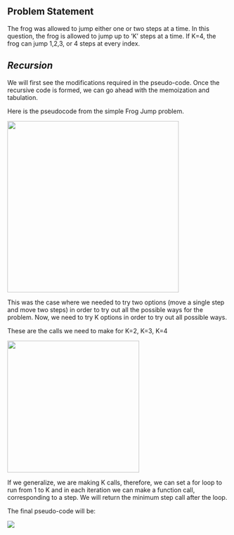 ## Problem Statement

The frog was allowed to jump either one or two steps at a time. In this question, the frog is allowed to jump up to ‘K’ steps at a time. If K=4, the frog can jump 1,2,3, or 4 steps at every index.

## *Recursion*

We will first see the modifications required in the pseudo-code. Once the recursive code is formed, we can go ahead with the memoization and tabulation.

Here is the pseudocode from the simple Frog Jump problem.

<img width=390px src="https://user-images.githubusercontent.com/66131928/169557107-0ba0b2f1-3d33-4a38-94c7-8ee56d96dc36.png"></img>

This was the case where we needed to try two options (move a single step and move two steps) in order to try out all the possible ways for the problem. Now, we need to try K options in order to try out all possible ways.

These are the calls we need to make for K=2, K=3, K=4

<img height=300px src="https://user-images.githubusercontent.com/66131928/169557317-921b8ef5-3a37-46a0-86b4-1e3d9686d17e.png" ></img>

If we generalize, we are making K calls, therefore, we can set a for loop to run from 1 to K and in each iteration we can make a function call, corresponding to a step. We will return the minimum step call after the loop.

The final pseudo-code will be:

<img src="https://user-images.githubusercontent.com/66131928/169557736-7efc0532-81dd-40f9-9d19-162530ddb534.png"></img>
